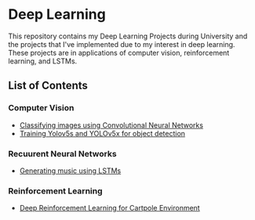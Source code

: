 # Deep Learning

This repository contains my Deep Learning Projects during University and the projects that I've implemented due to my interest in deep learning. These projects are in applications of computer vision, reinforcement learning, and LSTMs.

## List of Contents

### Computer Vision
- [Classifying images using Convolutional Neural Networks](https://github.com/zaha2020/Deep_Learning/tree/main/CNN)
- [Training Yolov5s and YOLOv5x for object detection](https://github.com/zaha2020/Deep_Learning/tree/main/Object_Detection_YOLOv5)

### Recuurent Neural Networks
- [Generating music using LSTMs](https://github.com/zaha2020/Deep_Learning/tree/main/Music_Generation)

### Reinforcement Learning
- [Deep Reinforcement Learning for Cartpole Environment](https://github.com/zaha2020/Deep_Learning/tree/main/Deep_RL)

